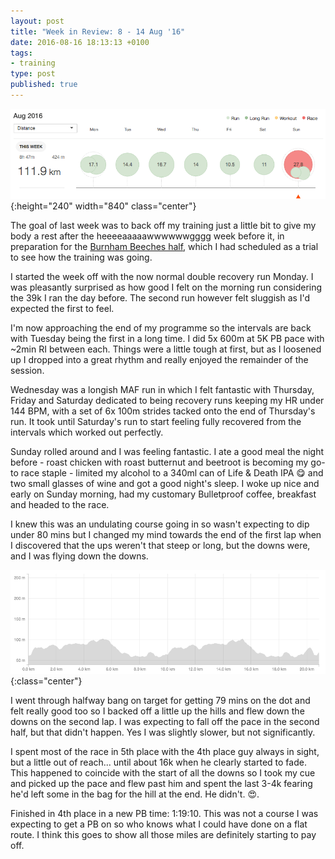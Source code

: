 ```yaml
---
layout: post
title: "Week in Review: 8 - 14 Aug '16"
date: 2016-08-16 18:13:13 +0100
tags:
- training
type: post
published: true
---
```


![Week in Review: 8 - 14 Aug '16](/img/week-in-review-8-14Aug16.png){:height="240" width="840" class="center"}

The goal of last week was to back off my training just a little bit to give my body a rest after the heeeeaaaaawwwwwwgggg week before it, in preparation for the [Burnham Beeches half](http://bbhm.burnhamjoggers.org.uk/), which I had scheduled as a trial to see how the training was going.

I started the week off with the now normal double recovery run Monday. I was pleasantly surprised as how good I felt on the morning run considering the 39k I ran the day before.  The second run however felt sluggish as I'd expected the first to feel.

I'm now approaching the end of my programme so the intervals are back with Tuesday being the first in a long time. I did 5x 600m at 5K PB pace with ~2min RI between each.  Things were a little tough at first, but as I loosened up I dropped into a great rhythm and really enjoyed the remainder of the session.

Wednesday was a longish MAF run in which I felt fantastic with Thursday, Friday and Saturday dedicated to being recovery runs keeping my HR under 144 BPM, with a set of 6x 100m strides tacked onto the end of Thursday's run. It took until Saturday's run to start feeling fully recovered from the intervals which worked out perfectly.

Sunday rolled around and I was feeling fantastic.  I ate a good meal the night before - roast chicken with roast butternut and beetroot is becoming my go-to race staple - limited my alcohol to a 340ml can of Life & Death IPA 😋 and two small glasses of wine and got a good night's sleep.  I woke up nice and early on Sunday morning, had my customary Bulletproof coffee, breakfast and headed to the race.

I knew this was an undulating course going in so wasn't expecting to dip under 80 mins but I changed my mind towards the end of the first lap when I discovered that the ups weren't that steep or long, but the downs were, and I was flying down the downs.

![Burnham Beeches half marathon profile](/img/burnham-beeches-half-profile.png){:class="center"}

I went through halfway bang on target for getting 79 mins on the dot and felt really good too so I backed off a little up the hills and flew down the downs on the second lap. I was expecting to fall off the pace in the second half, but that didn't happen. Yes I was slightly slower, but not significantly.

I spent most of the race in 5th place with the 4th place guy always in sight, but a little out of reach... until about 16k when he clearly started to fade. This happened to coincide with the start of all the downs so I took my cue and picked up the pace and flew past him and spent the last 3-4k fearing he'd left some in the bag for the hill at the end. He didn't. :heart_eyes:.

Finished in 4th place in a new PB time: 1:19:10. This was not a course I was expecting to get a PB on so who knows what I could have done on a flat route. I think this goes to show all those miles are definitely starting to pay off.
